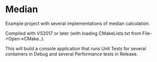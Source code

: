 # Median

Example project with several implementations of median calculation.

Compiled with VS2017 or later (with loading CMakeLists.txt from File->Open->CMake..).

This will build a console application that runs Unit Tests for several containers in Debug
and several Performance tests in Release. 


 
 


